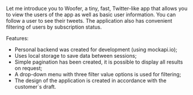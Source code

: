 Let me introduce you to Woofer, a tiny, fast, Twitter-like app that allows you to view the users of the app as well as basic user information. You can follow a user to see their tweets. The application also has convenient filtering of users by subscription status.

Features:
- Personal backend was created for development (using mockapi.io);
- Uses local storage to save data between sessions;
- Simple pagination has been created, it is possible to display all results on request;
- A drop-down menu with three filter value options is used for filtering;
- The design of the application is created in accordance with the сustomer`s draft.
